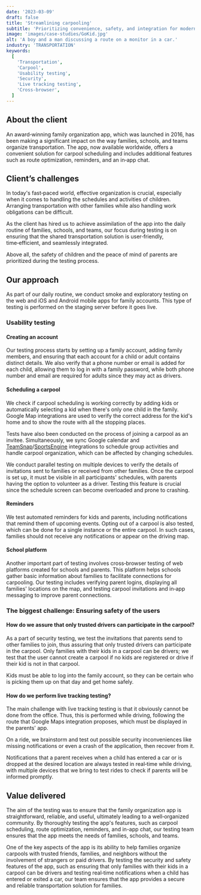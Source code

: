 ```yaml
---
date: '2023-03-09'
draft: false
title: 'Streamlining carpooling'
subtitle: 'Prioritizing convenience, safety, and integration for modern families'
image: 'images/case-studies/GoKid.jpg'
alt: 'A boy and a man discussing a route on a monitor in a car.'
industry: 'TRANSPORTATION'
keywords:
  [
    'Transportation',
    'Carpool',
    'Usability testing',
    'Security',
    'Live tracking testing',
    'Cross-browser',
  ]
---
```


## About the client

An award&#8209;winning family organization app, which was launched in 2016, has been making a significant impact on the way families, schools, and teams organize transportation. The app, now available worldwide, offers a convenient solution for carpool scheduling and includes additional features such as route optimization, reminders, and an in&#8209;app chat.

## Client’s challenges

In today's fast&#8209;paced world, effective organization is crucial, especially when it comes to handling the schedules and activities of children. Arranging transportation with other families while also handling work obligations can be difficult.

As the client has hired us to achieve assimilation of the app into the daily routine of families, schools, and teams, our focus during testing is on ensuring that the shared transportation solution is user&#8209;friendly, time&#8209;efficient, and seamlessly integrated.

Above all, the safety of children and the peace of mind of parents are prioritized during the testing process.

## Our approach

As part of our daily routine, we conduct smoke and exploratory testing on the web and iOS and Android mobile apps for family accounts. This type of testing is performed on the staging server before it goes live.

### Usability testing

#### Creating an account

Our testing process starts by setting up a family account, adding family members, and ensuring that each account for a child or adult contains distinct details. We also verify that a phone number or email is added for each child, allowing them to log in with a family password, while both phone number and email are required for adults since they may act as drivers.

#### Scheduling a carpool

We check if carpool scheduling is working correctly by adding kids or automatically selecting a kid when there's only one child in the family. Google Map integrations are used to verify the correct address for the kid's home and to show the route with all the stopping places.

Tests have also been conducted on the process of joining a carpool as an invitee. Simultaneously, we sync Google calendar and [TeamSnap](https://www.teamsnap.com/)/[SportsEngine](https://www.sportsengine.com/) integrations to schedule group activities and handle carpool organization, which can be affected by changing schedules.

We conduct parallel testing on multiple devices to verify the details of invitations sent to families or received from other families. Once the carpool is set up, it must be visible in all participants' schedules, with parents having the option to volunteer as a driver. Testing this feature is crucial since the schedule screen can become overloaded and prone to crashing.

#### Reminders

We test automated reminders for kids and parents, including notifications that remind them of upcoming events. Opting out of a carpool is also tested, which can be done for a single instance or the entire carpool. In such cases, families should not receive any notifications or appear on the driving map.

#### School platform

Another important part of testing involves cross&#8209;browser testing of web platforms created for schools and parents. This platform helps schools gather basic information about families to facilitate connections for carpooling. Our testing includes verifying parent logins, displaying all families' locations on the map, and testing carpool invitations and in&#8209;app messaging to improve parent connections.

### The biggest challenge: Ensuring safety of the users

#### How do we assure that only trusted drivers can participate in the carpool?

As a part of security testing, we test the invitations that parents send to other families to join, thus assuring that only trusted drivers can participate in the carpool. Only families with their kids in a carpool can be drivers; we test that the user cannot create a carpool if no kids are registered or drive if their kid is not in that carpool.

Kids must be able to log into the family account, so they can be certain who is picking them up on that day and get home safely.

#### How do we perform live tracking testing?

The main challenge with live tracking testing is that it obviously cannot be done from the office. Thus, this is performed while driving, following the route that Google Maps integration proposes, which must be displayed in the parents' app.

On a ride, we brainstorm and test out possible security inconveniences like missing notifications or even a crash of the application, then recover from it.

Notifications that a parent receives when a child has entered a car or is dropped at the desired location are always tested in real&#8209;time while driving, with multiple devices that we bring to test rides to check if parents will be informed promptly.

## Value delivered

The aim of the testing was to ensure that the family organization app is straightforward, reliable, and useful, ultimately leading to a well&#8209;organized community. By thoroughly testing the app's features, such as carpool scheduling, route optimization, reminders, and in-app chat, our testing team ensures that the app meets the needs of families, schools, and teams.

One of the key aspects of the app is its ability to help families organize carpools with trusted friends, families, and neighbors without the involvement of strangers or paid drivers. By testing the security and safety features of the app, such as ensuring that only families with their kids in a carpool can be drivers and testing real&#8209;time notifications when a child has entered or exited a car, our team ensures that the app provides a secure and reliable transportation solution for families.

